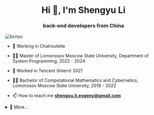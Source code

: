 <h1 align="center">Hi 👋, I'm Shengyu Li</h1>
<h3 align="center">back-end developers from China</h3>

<p align="left"> <img src="https://komarev.com/ghpvc/?username=kcnyu&label=Profile%20views&color=0e75b6&style=flat" alt="kcnyu" /> </p>

* 🔭 Working in Chatroulette
* 👨‍💻 Master of Lomonosov Moscow State University, Department of System Programming, 2022 - 2024
* 🌱 Worked in Tencent (Intern) 2021
* 👨‍💻 Bachelor of Computational Mathematics and Cybernetics, Lomonosov Moscow State University, 2018 - 2022 

* 📫 How to reach me **shengyu.li.evgeny@gmail.com**

<details>
  <summary>💬 More...</summary>
    <a href="https://www.zhihu.com/people/shengyuli">知乎</a>：
<!--START_SECTION:zhihu-followers-->
获得544次赞同，112次喜欢，893次收藏，615个关注
<!--END_SECTION:zhihu-followers-->
  <br>
</details>

